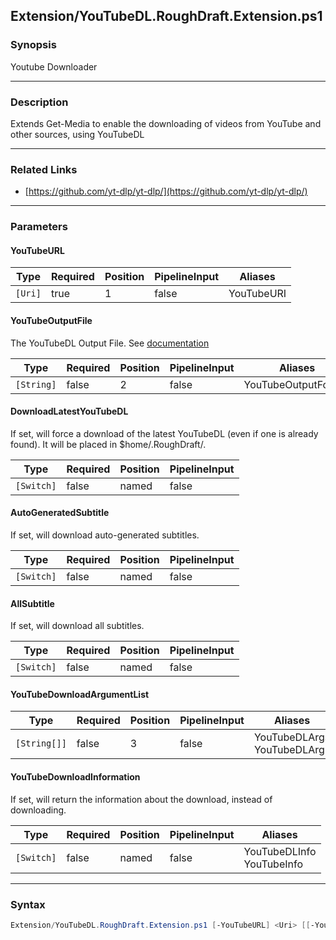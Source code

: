 Extension/YouTubeDL.RoughDraft.Extension.ps1
--------------------------------------------

### Synopsis
Youtube Downloader

---

### Description

Extends Get-Media to enable the downloading of videos from YouTube and other sources, using YouTubeDL

---

### Related Links
* [https://github.com/yt-dlp/yt-dlp/](https://github.com/yt-dlp/yt-dlp/)

---

### Parameters
#### **YouTubeURL**

|Type   |Required|Position|PipelineInput|Aliases   |
|-------|--------|--------|-------------|----------|
|`[Uri]`|true    |1       |false        |YouTubeURI|

#### **YouTubeOutputFile**
The YouTubeDL Output File.  See [documentation](https://github.com/ytdl-org/youtube-dl/blob/master/README.md#output-template)

|Type      |Required|Position|PipelineInput|Aliases            |
|----------|--------|--------|-------------|-------------------|
|`[String]`|false   |2       |false        |YouTubeOutputFormat|

#### **DownloadLatestYouTubeDL**
If set, will force a download of the latest YouTubeDL (even if one is already found).  It will be placed in $home/.RoughDraft/.

|Type      |Required|Position|PipelineInput|
|----------|--------|--------|-------------|
|`[Switch]`|false   |named   |false        |

#### **AutoGeneratedSubtitle**
If set, will download auto-generated subtitles.

|Type      |Required|Position|PipelineInput|
|----------|--------|--------|-------------|
|`[Switch]`|false   |named   |false        |

#### **AllSubtitle**
If set, will download all subtitles.

|Type      |Required|Position|PipelineInput|
|----------|--------|--------|-------------|
|`[Switch]`|false   |named   |false        |

#### **YouTubeDownloadArgumentList**

|Type        |Required|Position|PipelineInput|Aliases                       |
|------------|--------|--------|-------------|------------------------------|
|`[String[]]`|false   |3       |false        |YouTubeDLArgs<br/>YouTubeDLArg|

#### **YouTubeDownloadInformation**
If set, will return the information about the download, instead of downloading.

|Type      |Required|Position|PipelineInput|Aliases                      |
|----------|--------|--------|-------------|-----------------------------|
|`[Switch]`|false   |named   |false        |YouTubeDLInfo<br/>YouTubeInfo|

---

### Syntax
```PowerShell
Extension/YouTubeDL.RoughDraft.Extension.ps1 [-YouTubeURL] <Uri> [[-YouTubeOutputFile] <String>] [-DownloadLatestYouTubeDL] [-AutoGeneratedSubtitle] [-AllSubtitle] [[-YouTubeDownloadArgumentList] <String[]>] [-YouTubeDownloadInformation] [<CommonParameters>]
```
